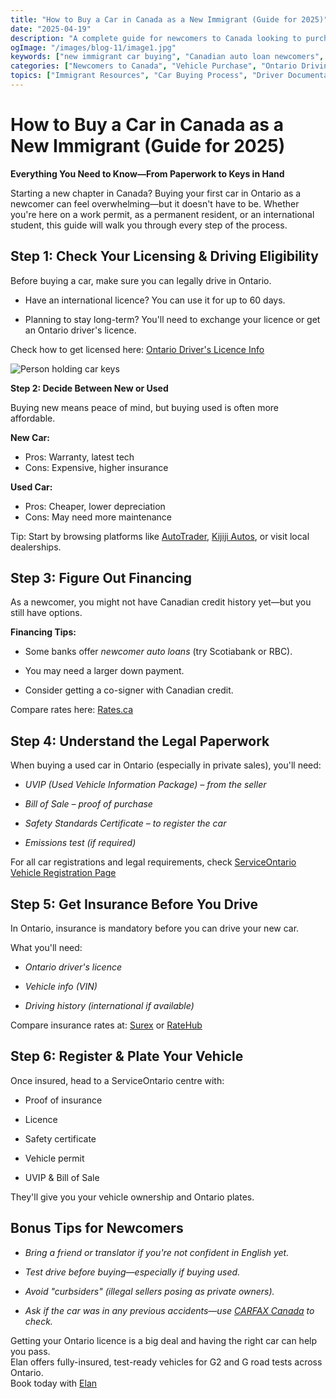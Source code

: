 ```yaml
---
title: "How to Buy a Car in Canada as a New Immigrant (Guide for 2025)"
date: "2025-04-19"
description: "A complete guide for newcomers to Canada looking to purchase their first vehicle. Learn about licensing requirements, financing options without Canadian credit history, and all the paperwork you'll need."
ogImage: "/images/blog-11/image1.jpg"
keywords: ["new immigrant car buying", "Canadian auto loan newcomers", "used car Ontario newcomer", "car buying without credit history", "international driver Ontario", "Canada vehicle registration", "newcomer auto insurance", "ServiceOntario vehicle", "UVIP car purchase", "used car paperwork Canada", "newcomer financing options", "car safety certificate", "buying car work permit", "permanent resident vehicle", "international student car", "Ontario driver license exchange", "Canadian vehicle ownership", "newcomer car tips", "car buying without credit", "Ontario vehicle registration"]
categories: ["Newcomers to Canada", "Vehicle Purchase", "Ontario Driving", "Financial Planning"]
topics: ["Immigrant Resources", "Car Buying Process", "Driver Documentation", "Auto Financing"]
---
```


# How to Buy a Car in Canada as a New Immigrant (Guide for 2025)

**Everything You Need to Know—From Paperwork to Keys in Hand**

Starting a new chapter in Canada? Buying your first car in Ontario as a newcomer can feel overwhelming—but it doesn't have to be. Whether you're here on a work permit, as a permanent resident, or an international student, this guide will walk you through every step of the process.

## **Step 1: Check Your Licensing & Driving Eligibility**

Before buying a car, make sure you can legally drive in Ontario.

* Have an international licence? You can use it for up to 60 days.

* Planning to stay long-term? You'll need to exchange your licence or get an Ontario driver's licence.

Check how to get licensed here: [Ontario Driver's Licence Info](https://www.ontario.ca/page/drivers-licence)

![Person holding car keys](https://images.unsplash.com/photo-1557598628-bdd7d0767917?q=80&w=1470&auto=format&fit=crop&ixlib=rb-4.0.3&ixid=M3wxMjA3fDB8MHxwaG90by1wYWdlfHx8fGVufDB8fHx8fA%3D%3D)

**Step 2: Decide Between New or Used**

Buying new means peace of mind, but buying used is often more affordable.

**New Car:**
- Pros: Warranty, latest tech
- Cons: Expensive, higher insurance

**Used Car:**
- Pros: Cheaper, lower depreciation
- Cons: May need more maintenance

Tip: Start by browsing platforms like [AutoTrader](https://www.autotrader.ca), [Kijiji Autos](https://www.kijijiautos.ca), or visit local dealerships.

## **Step 3: Figure Out Financing**

As a newcomer, you might not have Canadian credit history yet—but you still have options.

**Financing Tips:**

* Some banks offer *newcomer auto loans* (try Scotiabank or RBC).

* You may need a larger down payment.

* Consider getting a co-signer with Canadian credit.

Compare rates here: [Rates.ca](http://rates.ca) 

## **Step 4: Understand the Legal Paperwork**

When buying a used car in Ontario (especially in private sales), you'll need:

* *UVIP (Used Vehicle Information Package) – from the seller*

* *Bill of Sale – proof of purchase*

* *Safety Standards Certificate – to register the car*

* *Emissions test (if required)*

For all car registrations and legal requirements, check [ServiceOntario Vehicle Registration Page](https://www.ontario.ca/page/register-vehicle-permit-and-licence-plate)

## **Step 5: Get Insurance Before You Drive**

In Ontario, insurance is mandatory before you can drive your new car.

What you'll need:

* *Ontario driver's licence*

* *Vehicle info (VIN)*

* *Driving history (international if available)*

Compare insurance rates at: [Surex](https://www.surex.com) or [RateHub](https://www.ratehub.ca)

## **Step 6: Register & Plate Your Vehicle**

Once insured, head to a ServiceOntario centre with:

* Proof of insurance

* Licence

* Safety certificate

* Vehicle permit

* UVIP & Bill of Sale

They'll give you your vehicle ownership and Ontario plates.

## **Bonus Tips for Newcomers**

* *Bring a friend or translator if you're not confident in English yet.*

* *Test drive before buying—especially if buying used.*

* *Avoid "curbsiders" (illegal sellers posing as private owners).*

* *Ask if the car was in any previous accidents—use [CARFAX Canada](https://www.carfax.ca) to check.*

Getting your Ontario licence is a big deal and having the right car can help you pass.  
Elan offers fully-insured, test-ready vehicles for G2 and G road tests across Ontario.  
Book today with [Elan](https://elanroadtestrental.ca/)